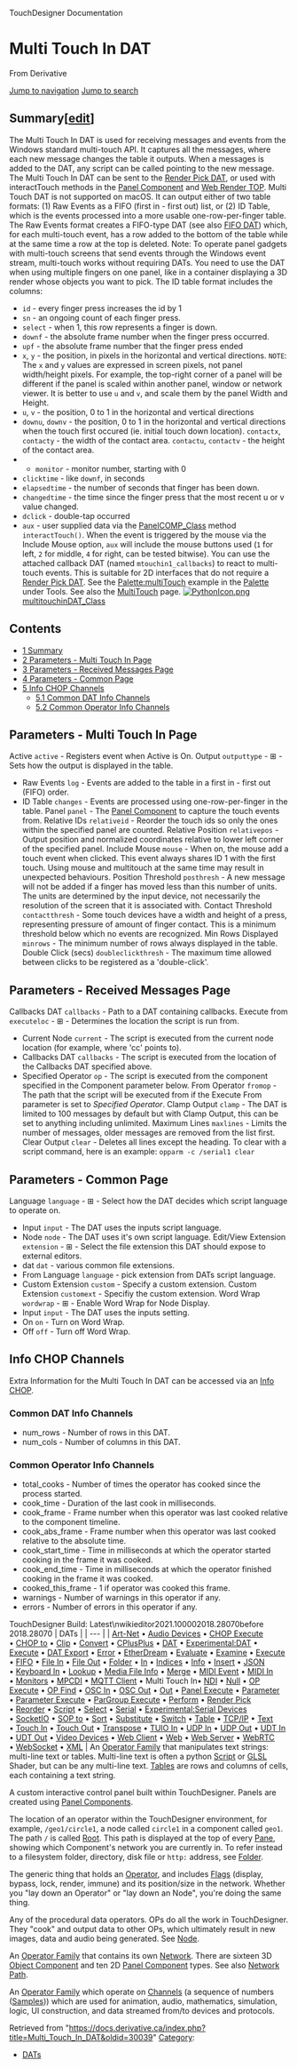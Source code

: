 

TouchDesigner Documentation




# Multi Touch In DAT
From Derivative

[Jump to navigation](#mw-head)
[Jump to search](#searchInput)
## Summary[[edit](https://docs.derivative.ca/index.php?title=Template:Summary&action=edit&section=T-1 "Edit section: Summary")]
The Multi Touch In DAT is used for receiving messages and events from the Windows standard multi-touch API. It captures all the messages, where each new message changes the table it outputs. When a messages is added to the DAT, any script can be called pointing to the new message. The Multi Touch In DAT can be sent to the [Render Pick DAT](Render_Pick_DAT.html "Render Pick DAT"), or used with interactTouch methods in the [Panel Component](Panel_Component.html "Panel Component") and [Web Render TOP](Web_Render_TOP.html "Web Render TOP"). Multi Touch DAT is not supported on macOS.
It can output either of two table formats: (1) Raw Events as a FIFO (first in - first out) list, or (2) ID Table, which is the events processed into a more usable one-row-per-finger table.
The Raw Events format creates a FIFO-type DAT (see also [FIFO DAT](FIFO_DAT.html "FIFO DAT")) which, for each multi-touch event, has a row added to the bottom of the table while at the same time a row at the top is deleted.
Note: To operate panel gadgets with multi-touch screens that send events through the Windows event stream, multi-touch works without requiring DATs. You need to use the DAT when using multiple fingers on one panel, like in a container displaying a 3D render whose objects you want to pick.
The ID table format includes the columns:
* `id` - every finger press increases the id by 1
* `sn` - an ongoing count of each finger press.
* `select` - when 1, this row represents a finger is down.
* `downf` - the absolute frame number when the finger press occurred.
* `upf` - the absolute frame number that the finger press ended
* `x`, `y` - the position, in pixels in the horizontal and vertical directions. `NOTE`: The `x` and `y` values are expressed in screen pixels, not panel width/height pixels. For example, the top-right corner of a panel will be different if the panel is scaled within another panel, window or network viewer. It is better to use `u` and `v`, and scale them by the panel Width and Height.
* `u`, `v` - the position, 0 to 1 in the horizontal and vertical directions
* `downu`, `downv` - the position, 0 to 1 in the horizontal and vertical directions when the touch first occured (ie. initial touch down location).
`contactx`, `contacty` - the width of the contact area.
`contactu`, `contactv` - the height of the contact area.
* + `monitor` - monitor number, starting with 0
* `clicktime` - like `downf`, in seconds
* `elapsedtime` - the number of seconds that finger has been down.
* `changedtime` - the time since the finger press that the most recent u or v value changed.
* `dclick` - double-tap occurred
* `aux` - user supplied data via the [PanelCOMP\_Class](PanelCOMP_Class.html "PanelCOMP Class") method `interactTouch()`. When the event is triggered by the mouse via the Include Mouse option, `aux` will include the mouse buttons used (`1` for left, `2` for middle, `4` for right, can be tested bitwise).
You can use the attached callback DAT (named `mtouchin1_callbacks`) to react to multi-touch events. This is suitable for 2D interfaces that do not require a [Render Pick DAT](Render_Pick_DAT.html "Render Pick DAT").
See the [Palette:multiTouch](Palette_multiTouch.html "Palette:multiTouch") example in the [Palette](Palette.html "Palette") under Tools.
See also the [MultiTouch](MultiTouch.html "MultiTouch") page.
[![PythonIcon.png](images/c/c2/PythonIcon.png)](File_PythonIcon.html)[multitouchinDAT\_Class](https://docs.derivative.ca/MultitouchinDAT_Class "MultitouchinDAT Class")
## Contents
* [1 Summary](#Summary)
* [2 Parameters - Multi Touch In Page](#Parameters_-_Multi_Touch_In_Page)
* [3 Parameters - Received Messages Page](#Parameters_-_Received_Messages_Page)
* [4 Parameters - Common Page](#Parameters_-_Common_Page)
* [5 Info CHOP Channels](#Info_CHOP_Channels)
  + [5.1 Common DAT Info Channels](#Common_DAT_Info_Channels)
  + [5.2 Common Operator Info Channels](#Common_Operator_Info_Channels)
  

## Parameters - Multi Touch In Page
Active `active` - Registers event when Active is On.
Output `outputtype` - ⊞ - Sets how the output is displayed in the table.
* Raw Events `log` - Events are added to the table in a first in - first out (FIFO) order.
* ID Table `changes` - Events are processed using one-row-per-finger in the table.
Panel `panel` - The [Panel Component](Panel_Component.html "Panel Component") to capture the touch events from.
Relative IDs `relativeid` - Reorder the touch ids so only the ones within the specified panel are counted.
Relative Position `relativepos` - Output position and normalized coordinates relative to lower left corner of the specified panel.
Include Mouse `mouse` - When on, the mouse add a touch event when clicked. This event always shares ID 1 with the first touch. Using mouse and multitouch at the same time may result in unexpected behaviours.
Position Threshold `posthresh` - A new message will not be added if a finger has moved less than this number of units. The units are determined by the input device, not necessarily the resolution of the screen that it is associated with.
Contact Threshold `contactthresh` - Some touch devices have a width and height of a press, representing pressure of amount of finger contact. This is a minimum threshold below which no events are recognized.
Min Rows Displayed `minrows` - The minimum number of rows always displayed in the table.
Double Click (secs) `doubleclickthresh` - The maximum time allowed between clicks to be registered as a 'double-click'.
  

## Parameters - Received Messages Page
Callbacks DAT `callbacks` - Path to a DAT containing callbacks.
Execute from `executeloc` - ⊞ - Determines the location the script is run from.
* Current Node `current` - The script is executed from the current node location (for example, where 'cc' points to).
* Callbacks DAT `callbacks` - The script is executed from the location of the Callbacks DAT specified above.
* Specified Operator `op` - The script is executed from the component specified in the Component parameter below.
From Operator `fromop` - The path that the script will be executed from if the Execute From parameter is set to *Specified Operator*.
Clamp Output `clamp` - The DAT is limited to 100 messages by default but with Clamp Output, this can be set to anything including unlimited.
Maximum Lines `maxlines` - Limits the number of messages, older messages are removed from the list first.
Clear Output `clear` - Deletes all lines except the heading. To clear with a script command, here is an example: `opparm -c /serial1 clear`
  

## Parameters - Common Page
Language `language` - ⊞ - Select how the DAT decides which script language to operate on.
* Input `input` - The DAT uses the inputs script language.
* Node `node` - The DAT uses it's own script language.
Edit/View Extension `extension` - ⊞ - Select the file extension this DAT should expose to external editors.
* dat `dat` - various common file extensions.
* From Language `language` - pick extension from DATs script language.
* Custom Extension `custom` - Specify a custom extension.
Custom Extension `customext` - Specifiy the custom extension.
Word Wrap `wordwrap` - ⊞ - Enable Word Wrap for Node Display.
* Input `input` - The DAT uses the inputs setting.
* On `on` - Turn on Word Wrap.
* Off `off` - Turn off Word Wrap.
  

## Info CHOP Channels
Extra Information for the Multi Touch In DAT can be accessed via an [Info CHOP](Info_CHOP.html "Info CHOP").

### Common DAT Info Channels
* num\_rows - Number of rows in this DAT.
* num\_cols - Number of columns in this DAT.
### Common Operator Info Channels
* total\_cooks - Number of times the operator has cooked since the process started.
* cook\_time - Duration of the last cook in milliseconds.
* cook\_frame - Frame number when this operator was last cooked relative to the component timeline.
* cook\_abs\_frame - Frame number when this operator was last cooked relative to the absolute time.
* cook\_start\_time - Time in milliseconds at which the operator started cooking in the frame it was cooked.
* cook\_end\_time - Time in milliseconds at which the operator finished cooking in the frame it was cooked.
* cooked\_this\_frame - 1 if operator was cooked this frame.
* warnings - Number of warnings in this operator if any.
* errors - Number of errors in this operator if any.
  
TouchDesigner Build: Latest\nwikieditor2021.100002018.28070before 2018.28070
| DATs |
| --- |
| [Art-Net](Art-Net_DAT.html "Art-Net DAT") • [Audio Devices](Audio_Devices_DAT.html "Audio Devices DAT") • [CHOP Execute](CHOP_Execute_DAT.html "CHOP Execute DAT") • [CHOP to](CHOP_to_DAT.html "CHOP to DAT") • [Clip](Clip_DAT.html "Clip DAT") • [Convert](Convert_DAT.html "Convert DAT") • [CPlusPlus](CPlusPlus_DAT.html "CPlusPlus DAT") • [DAT](DAT.html "DAT") • [Experimental:DAT](Experimental_DAT.html "Experimental:DAT") •  [Execute](DAT_Execute_DAT.html "DAT Execute DAT") • [DAT Export](DAT_Export.html "DAT Export") • [Error](Error_DAT.html "Error DAT") • [EtherDream](EtherDream_DAT.html "EtherDream DAT") • [Evaluate](Evaluate_DAT.html "Evaluate DAT") • [Examine](Examine_DAT.html "Examine DAT") • [Execute](Execute_DAT.html "Execute DAT") • [FIFO](FIFO_DAT.html "FIFO DAT") • [File In](File_In_DAT.html "File In DAT") • [File Out](File_Out_DAT.html "File Out DAT") • [Folder](Folder_DAT.html "Folder DAT") • [In](In_DAT.html "In DAT") • [Indices](Indices_DAT.html "Indices DAT") • [Info](Info_DAT.html "Info DAT") • [Insert](Insert_DAT.html "Insert DAT") • [JSON](JSON_DAT.html "JSON DAT") • [Keyboard In](Keyboard_In_DAT.html "Keyboard In DAT") • [Lookup](Lookup_DAT.html "Lookup DAT") • [Media File Info](Media_File_Info_DAT.html "Media File Info DAT") • [Merge](Merge_DAT.html "Merge DAT") • [MIDI Event](MIDI_Event_DAT.html "MIDI Event DAT") • [MIDI In](MIDI_In_DAT.html "MIDI In DAT") • [Monitors](Monitors_DAT.html "Monitors DAT") • [MPCDI](MPCDI_DAT.html "MPCDI DAT") • [MQTT Client](MQTT_Client_DAT.html "MQTT Client DAT") • Multi Touch In• [NDI](NDI_DAT.html "NDI DAT") • [Null](Null_DAT.html "Null DAT") • [OP Execute](OP_Execute_DAT.html "OP Execute DAT") • [OP Find](OP_Find_DAT.html "OP Find DAT") • [OSC In](OSC_In_DAT.html "OSC In DAT") • [OSC Out](OSC_Out_DAT.html "OSC Out DAT") • [Out](Out_DAT.html "Out DAT") • [Panel Execute](Panel_Execute_DAT.html "Panel Execute DAT") • [Parameter](Parameter_DAT.html "Parameter DAT") • [Parameter Execute](Parameter_Execute_DAT.html "Parameter Execute DAT") • [ParGroup Execute](ParGroup_Execute_DAT.html "ParGroup Execute DAT") • [Perform](Perform_DAT.html "Perform DAT") • [Render Pick](Render_Pick_DAT.html "Render Pick DAT") • [Reorder](Reorder_DAT.html "Reorder DAT") • [Script](Script_DAT.html "Script DAT") • [Select](Select_DAT.html "Select DAT") • [Serial](Serial_DAT.html "Serial DAT") • [Experimental:Serial Devices](Experimental_Serial_Devices_DAT.html "Experimental:Serial Devices DAT") • [SocketIO](SocketIO_DAT.html "SocketIO DAT") • [SOP to](SOP_to_DAT.html "SOP to DAT") • [Sort](Sort_DAT.html "Sort DAT") • [Substitute](Substitute_DAT.html "Substitute DAT") • [Switch](Switch_DAT.html "Switch DAT") • [Table](Table_DAT.html "Table DAT") • [TCP/IP](TCP/IP_DAT.html "TCP/IP DAT") • [Text](Text_DAT.html "Text DAT") • [Touch In](Touch_In_DAT.html "Touch In DAT") • [Touch Out](Touch_Out_DAT.html "Touch Out DAT") • [Transpose](Transpose_DAT.html "Transpose DAT") • [TUIO In](TUIO_In_DAT.html "TUIO In DAT") • [UDP In](UDP_In_DAT.html "UDP In DAT") • [UDP Out](UDP_Out_DAT.html "UDP Out DAT") • [UDT In](UDT_In_DAT.html "UDT In DAT") • [UDT Out](UDT_Out_DAT.html "UDT Out DAT") • [Video Devices](Video_Devices_DAT.html "Video Devices DAT") • [Web Client](Web_Client_DAT.html "Web Client DAT") • [Web](Web_DAT.html "Web DAT") • [Web Server](Web_Server_DAT.html "Web Server DAT") • [WebRTC](WebRTC_DAT.html "WebRTC DAT") • [WebSocket](WebSocket_DAT.html "WebSocket DAT") • [XML](XML_DAT.html "XML DAT") |
An [Operator Family](Operator_Family.html "Operator Family") that manipulates text strings: multi-line text or tables. Multi-line text is often a python [Script](Script.html "Script") or [GLSL](GLSL.html "GLSL") Shader, but can be any multi-line text. [Tables](Table_DAT.html "Table DAT") are rows and columns of cells, each containing a text string.

A custom interactive control panel built within TouchDesigner. Panels are created using [Panel Components](Panel_Component.html "Panel Component").

The location of an operator within the TouchDesigner environment, for example, `/geo1/circle1`, a node called `circle1` in a component called `geo1`. The path `/` is called [Root](Root.html "Root"). This path is displayed at the top of every [Pane](Pane.html "Pane"), showing which Component's network you are currently in. To refer instead to a filesystem folder, directory, disk file or `http:` address, see [Folder](Folder.html "Folder").

The generic thing that holds an [Operator](Operator.html "Operator"), and includes [Flags](Flag.html "Flag") (display, bypass, lock, render, immune) and its position/size in the network. Whether you "lay down an Operator" or "lay down an Node", you're doing the same thing.

Any of the procedural data operators. OPs do all the work in TouchDesigner. They "cook" and output data to other OPs, which ultimately result in new images, data and audio being generated. See [Node](Node.html "Node").

An [Operator Family](Operator_Family.html "Operator Family") that contains its own [Network](Network.html "Network"). There are sixteen 3D [Object Component](Object_Component.html "Object Component") and ten 2D [Panel Component](Panel_Component.html "Panel Component") types. See also [Network Path](Network_Path.html "Network Path").

An [Operator Family](Operator_Family.html "Operator Family") which operate on [Channels](Channel.html "Channel") (a sequence of numbers ([Samples](Sample.html "Sample"))) which are used for animation, audio, mathematics, simulation, logic, UI construction, and data streamed from/to devices and protocols.

Retrieved from "<https://docs.derivative.ca/index.php?title=Multi_Touch_In_DAT&oldid=30039>"
[Category](Special_Categories.html "Special:Categories"):
* [DATs](https://docs.derivative.ca/index.php?title=Category:DATs&action=edit&redlink=1 "Category:DATs (page does not exist)")